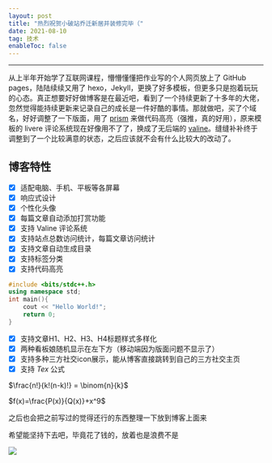 ```yaml
---
layout: post
title: "热烈祝贺小破站乔迁新居并装修完毕（"
date: 2021-08-10 
tag: 技术
enableToc: false
--- 
```


---

从上半年开始学了互联网课程，懵懵懂懂把作业写的个人网页放上了 GitHub pages，陆陆续续又用了 hexo，Jekyll，更换了好多模板，但更多只是抱着玩玩的心态。真正想要好好做博客是在最近吧，看到了一个持续更新了十多年的大佬，忽然觉得能持续更新来记录自己的成长是一件好酷的事情。那就做吧，买了个域名，好好调整了一下版面，用了 [prism](https://prismjs.com/) 来做代码高亮（强推，真的好用），原来模板的 livere 评论系统现在好像用不了了，换成了无后端的 [valine](https://valine.js.org/)。缝缝补补终于调整到了一个比较满意的状态，之后应该就不会有什么比较大的改动了。

## 博客特性

- [x] 适配电脑、手机、平板等各屏幕
- [x] 响应式设计
- [x] 个性化头像
- [x] 每篇文章自动添加打赏功能
- [x] 支持 Valine 评论系统
- [x] 支持站点总数访问统计，每篇文章访问统计
- [x] 支持文章自动生成目录
- [x] 支持标签分类
- [x] 支持代码高亮
```C++
#include <bits/stdc++.h>
using namespace std;
int main(){
    cout << "Hello World!";
    return 0;
}
```
- [x] 支持文章H1、H2、H3、H4标题样式多样化
- [x] 两种看板娘随机显示在左下方（移动端因为版面问题不显示了）
- [x] 支持多种三方社交icon展示，能从博客直接跳转到自己的三方社交主页
- [x] 支持 $Tex$ 公式

$\frac{n!}{k!(n-k)!} = \binom{n}{k}$

$f(x)=\frac{P(x)}{Q(x)}+x^9$




之后也会把之前写过的觉得还行的东西整理一下放到博客上面来

希望能坚持下去吧，毕竟花了钱的，放着也是浪费不是

![](https://pic4.zhimg.com/80/v2-d2e2f41f1b53121f285bd0032f9748f7.png)
